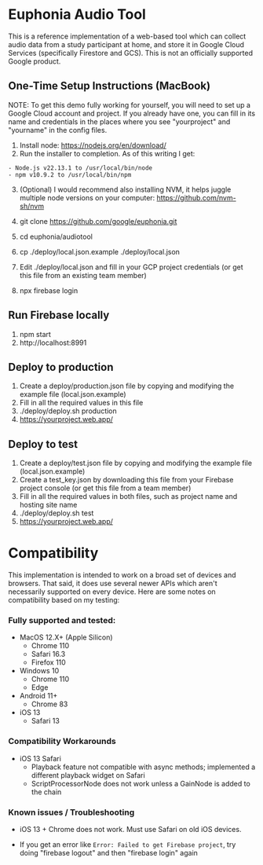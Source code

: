 # Euphonia Audio Tool

This is a reference implementation of a web-based tool which can collect audio data from a study participant at home, and store it in Google Cloud Services (specifically Firestore and GCS). This is not an officially supported Google product.

## One-Time Setup Instructions (MacBook)

NOTE: To get this demo fully working for yourself, you will need to set up a Google Cloud account and project. If you already have one, you can fill in its name and credentials in the places where you see "yourproject" and "yourname" in the config files.

1. Install node: https://nodejs.org/en/download/
2. Run the installer to completion. As of this writing I get:

```
- Node.js v22.13.1 to /usr/local/bin/node
- npm v10.9.2 to /usr/local/bin/npm
```

3. (Optional) I would recommend also installing NVM, it helps juggle multiple node versions on your computer: https://github.com/nvm-sh/nvm

4. git clone https://github.com/google/euphonia.git

5. cd euphonia/audiotool

6. cp ./deploy/local.json.example ./deploy/local.json

7. Edit ./deploy/local.json and fill in your GCP project credentials (or get this file from an existing team member)

8. npx firebase login

## Run Firebase locally

1. npm start
2. http://localhost:8991

## Deploy to production

1. Create a deploy/production.json file by copying and modifying the example file (local.json.example)
2. Fill in all the required values in this file
3. ./deploy/deploy.sh production
4. https://yourproject.web.app/

## Deploy to test

1. Create a deploy/test.json file by copying and modifying the example file (local.json.example)
2. Create a test_key.json by downloading this file from your Firebase project console (or get this file from a team member)
3. Fill in all the required values in both files, such as project name and hosting site name
4. ./deploy/deploy.sh test
5. https://yourproject.web.app/

# Compatibility

This implementation is intended to work on a broad set of devices and browsers. That said,
it does use several newer APIs which aren't necessarily supported on every device. Here are some
notes on compatibility based on my testing:

### Fully supported and tested:

- MacOS 12.X+ (Apple Silicon)
  - Chrome 110
  - Safari 16.3
  - Firefox 110
- Windows 10
  - Chrome 110
  - Edge
- Android 11+
  - Chrome 83
- iOS 13
  - Safari 13

### Compatibility Workarounds

- iOS 13 Safari
  - Playback feature not compatible with async methods; implemented a different playback widget on Safari
  - ScriptProcessorNode does not work unless a GainNode is added to the chain

### Known issues / Troubleshooting

- iOS 13 + Chrome does not work. Must use Safari on old iOS devices.

- If you get an error like `Error: Failed to get Firebase project`,
  try doing "firebase logout" and then "firebase login" again
